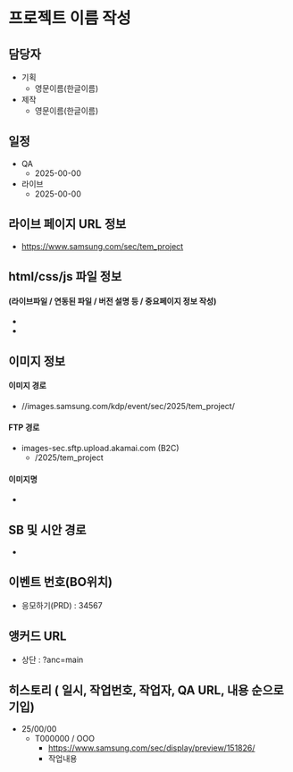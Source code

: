 # 프로젝트 이름 작성

## 담당자
+ 기획
    - 영문이름(한글이름)
+ 제작
    - 영문이름(한글이름)

## 일정
+ QA
    - 2025-00-00
+ 라이브
    - 2025-00-00

## 라이브 페이지 URL 정보
+ https://www.samsung.com/sec/tem_project


## html/css/js 파일 정보
#### (라이브파일 / 연동된 파일 / 버전 설명 등 / 중요페이지 정보 작성)
- 
- 

## 이미지 정보
#### 이미지 경로
- //images.samsung.com/kdp/event/sec/2025/tem_project/

#### FTP 경로
- images-sec.sftp.upload.akamai.com (B2C)
  - /2025/tem_project

#### 이미지명
- 

## SB 및 시안 경로
- 



## 이벤트 번호(BO위치)
- 응모하기(PRD) : 34567



## 앵커드 URL
- 상단 : ?anc=main



## 히스토리 ( 일시, 작업번호, 작업자, QA URL, 내용 순으로 기입)
+ 25/00/00
  - T000000 / OOO
    - https://www.samsung.com/sec/display/preview/151826/
    - 작업내용